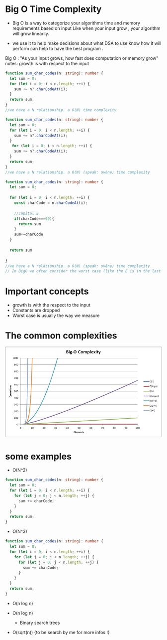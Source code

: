 # Big O Time Complexity

- Big O is a way to categorize your algorithms time and memory requirements based on input
  Like when your input grow , your algorithm will grow linearily.

- we use it to help make decisions about what DSA to use
  know how it will perform can help to have the best program .

Big O : "As your input grows, how fast does computation or memory grow"
notes: growth is with respect to the input

```typescript
function sum_char_codes(n: string): number {
  let sum = 0;
  for (let i = 0; i < n.length; ++i) {
    sum += n?.charCodeAt(i);
  }
  return sum;
}
//we have a N relationship. a O(N) time complexity
```

```typescript
function sum_char_codes(n: string): number {
  let sum = 0;
  for (let i = 0; i < n.length; ++i) {
    sum += n?.charCodeAt(i);
  }
   for (let i = 0; i < n.length; ++i) {
    sum += n?.charCodeAt(i);
  }
  return sum;
}
//we have a N relationship. a O(N) (speak: ovène) time complexity
```


```typescript
function sum_char_codes(n: string): number {
  let sum = 0;
  
  for (let i = 0; i < n.length; ++i) {
    const charCode = n.charCodeAt(i);
    
    //capital E
    if(charCode===69){
      return sum
    }
    sum+=charCode
  }
  
  return sum
  
}
//we have a N relationship. a O(N) (speak: ovène) time complexity
// In BigO we often consider the worst case (like the E is in the last caracter of the input , it's still O(N)
```

# Important concepts 
- growth is with the respect to the input 
- Constants are dropped
- Worst case is usually the way we measure

# The common complexities

<img src ="./images/bigOgraph.png"/>

# some examples 

- O(N^2)

```typescript
function sum_char_codes(n: string): number {
  let sum = 0;
  for (let i = 0; i < n.length; ++i) {
    for (let j = 0; j < n.length; ++j) {
      sum += charCode;
    }
  }
  return sum;
}
```

- O(N^3)

```typescript
function sum_char_codes(n: string): number {
  let sum = 0;
  for (let i = 0; i < n.length; ++i) {
    for (let j = 0; j < n.length; ++j) {
      for (let j = 0; j < n.length; ++j) {
        sum += charCode;
      }
    }
  }
  return sum;
}
```

- O(n log n)

- O(n log n)
  - Binary search trees 

- O(sqrt(n)) {to be search by me for more infos !}